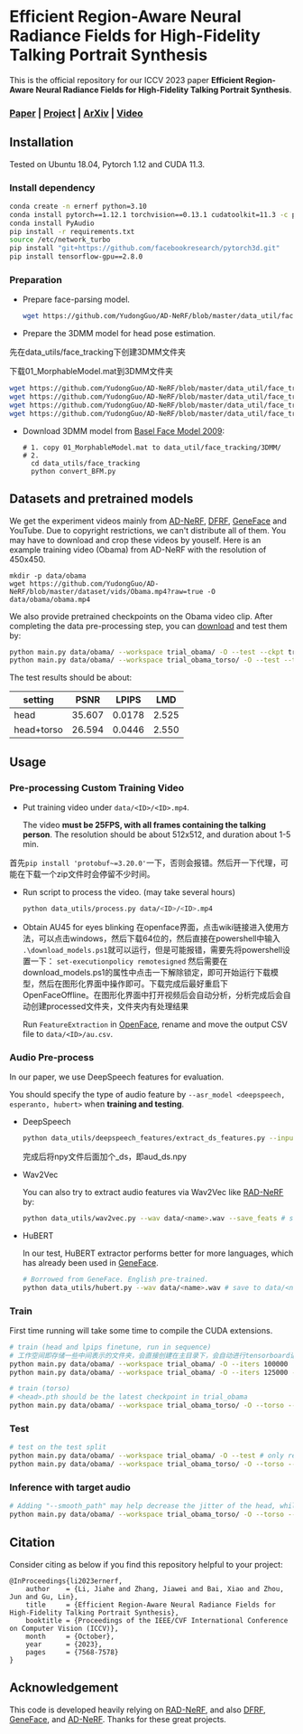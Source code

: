 # Efficient Region-Aware Neural Radiance Fields for High-Fidelity Talking Portrait Synthesis
This is the official repository for our ICCV 2023 paper **Efficient Region-Aware Neural Radiance Fields for High-Fidelity Talking Portrait Synthesis**.
### [Paper](https://openaccess.thecvf.com/content/ICCV2023/html/Li_Efficient_Region-Aware_Neural_Radiance_Fields_for_High-Fidelity_Talking_Portrait_Synthesis_ICCV_2023_paper.html) | [Project](https://fictionarry.github.io/ER-NeRF/) | [ArXiv](https://arxiv.org/abs/2307.09323) | [Video](https://youtu.be/Gc2d3Z8MMuI)
## Installation

Tested on Ubuntu 18.04, Pytorch 1.12 and CUDA 11.3.

### Install dependency

```bash
conda create -n ernerf python=3.10
conda install pytorch==1.12.1 torchvision==0.13.1 cudatoolkit=11.3 -c pytorch
conda install PyAudio
pip install -r requirements.txt
source /etc/network_turbo
pip install "git+https://github.com/facebookresearch/pytorch3d.git"
pip install tensorflow-gpu==2.8.0
```

### Preparation

- Prepare face-parsing model.

  ```bash
  wget https://github.com/YudongGuo/AD-NeRF/blob/master/data_util/face_parsing/79999_iter.pth?raw=true -O data_utils/face_parsing/79999_iter.pth
  ```

- Prepare the 3DMM model for head pose estimation.

先在data_utils/face_tracking下创建3DMM文件夹

下载01_MorphableModel.mat到3DMM文件夹
  ```bash
  wget https://github.com/YudongGuo/AD-NeRF/blob/master/data_util/face_tracking/3DMM/exp_info.npy?raw=true -O data_utils/face_tracking/3DMM/exp_info.npy
  wget https://github.com/YudongGuo/AD-NeRF/blob/master/data_util/face_tracking/3DMM/keys_info.npy?raw=true -O data_utils/face_tracking/3DMM/keys_info.npy
  wget https://github.com/YudongGuo/AD-NeRF/blob/master/data_util/face_tracking/3DMM/sub_mesh.obj?raw=true -O data_utils/face_tracking/3DMM/sub_mesh.obj
  wget https://github.com/YudongGuo/AD-NeRF/blob/master/data_util/face_tracking/3DMM/topology_info.npy?raw=true -O data_utils/face_tracking/3DMM/topology_info.npy
  ```

- Download 3DMM model from [Basel Face Model 2009](https://faces.dmi.unibas.ch/bfm/main.php?nav=1-1-0&id=details):

  ```
  # 1. copy 01_MorphableModel.mat to data_util/face_tracking/3DMM/
  # 2.
    cd data_utils/face_tracking
    python convert_BFM.py
  ```

## Datasets and pretrained models

We get the experiment videos mainly from [AD-NeRF](https://github.com/YudongGuo/AD-NeRF), [DFRF](https://github.com/sstzal/DFRF), [GeneFace](https://github.com/yerfor/GeneFace) and YouTube. Due to copyright restrictions, we can't distribute all of them. You may have to download and crop these videos by youself. Here is an example training video (Obama) from AD-NeRF with the resolution of 450x450. 

```
mkdir -p data/obama
wget https://github.com/YudongGuo/AD-NeRF/blob/master/dataset/vids/Obama.mp4?raw=true -O data/obama/obama.mp4
```

We also provide pretrained checkpoints on the Obama video clip. After completing the data pre-processing step, you can [download](https://github.com/Fictionarry/ER-NeRF/releases/tag/ckpt) and test them by:

```bash
python main.py data/obama/ --workspace trial_obama/ -O --test --ckpt trial_obama/checkpoints/ngp.pth   # head
python main.py data/obama/ --workspace trial_obama_torso/ -O --test --torso --ckpt trial_obama_torso/checkpoints/ngp.pth   # head+torso
```

The test results should be about:

| setting    | PSNR   | LPIPS  | LMD   |
| ---------- | ------ | ------ | ----- |
| head       | 35.607 | 0.0178 | 2.525 |
| head+torso | 26.594 | 0.0446 | 2.550 |

## Usage

### Pre-processing Custom Training Video

* Put training video under `data/<ID>/<ID>.mp4`.

  The video **must be 25FPS, with all frames containing the talking person**. 
  The resolution should be about 512x512, and duration about 1-5 min.

首先`pip install 'protobuf~=3.20.0'`一下，否则会报错。然后开一下代理，可能在下载一个zip文件时会停留不少时间。


* Run script to process the video. (may take several hours)

  ```bash
  python data_utils/process.py data/<ID>/<ID>.mp4
  ```

* Obtain AU45 for eyes blinking
  在openface界面，点击wiki链接进入使用方法，可以点击windows，然后下载64位的，然后直接在powershell中输入` .\download_models.ps1`就可以运行，但是可能报错，需要先将powershell设置一下： `set-executionpolicy remotesigned` 然后需要在download_models.ps1的属性中点击一下解除锁定，即可开始运行下载模型，然后在图形化界面中操作即可。下载完成后最好重启下OpenFaceOffline。在图形化界面中打开视频后会自动分析，分析完成后会自动创建processed文件夹，文件夹内有处理结果
  
  Run `FeatureExtraction` in [OpenFace](https://github.com/TadasBaltrusaitis/OpenFace), rename and move the output CSV file to `data/<ID>/au.csv`.

### Audio Pre-process

In our paper, we use DeepSpeech features for evaluation. 

You should specify the type of audio feature by `--asr_model <deepspeech, esperanto, hubert>` when **training and testing**.

* DeepSpeech

  ```bash
  python data_utils/deepspeech_features/extract_ds_features.py --input data/<ID>/aud.wav # save to data/<name>.npy
  ```
  完成后将npy文件后面加个_ds，即aud_ds.npy

* Wav2Vec

  You can also try to extract audio features via Wav2Vec like [RAD-NeRF](https://github.com/ashawkey/RAD-NeRF) by:

  ```bash
  python data_utils/wav2vec.py --wav data/<name>.wav --save_feats # save to data/<name>_eo.npy
  ```

* HuBERT

  In our test, HuBERT extractor performs better for more languages, which has already been used in [GeneFace](https://github.com/yerfor/GeneFace).

  ```bash
  # Borrowed from GeneFace. English pre-trained.
  python data_utils/hubert.py --wav data/<name>.wav # save to data/<name>_hu.npy
  ```

### Train

First time running will take some time to compile the CUDA extensions.

```bash
# train (head and lpips finetune, run in sequence)
# 工作空间即存储一些中间表示的文件夹，会直接创建在主目录下，会自动进行tensorboard记录
python main.py data/obama/ --workspace trial_obama/ -O --iters 100000
python main.py data/obama/ --workspace trial_obama/ -O --iters 125000 --finetune_lips --patch_size 32

# train (torso)
# <head>.pth should be the latest checkpoint in trial_obama
python main.py data/obama/ --workspace trial_obama_torso/ -O --torso --head_ckpt <head>.pth --iters 200000
```

### Test

```bash
# test on the test split
python main.py data/obama/ --workspace trial_obama/ -O --test # only render the head and use GT image for torso
python main.py data/obama/ --workspace trial_obama_torso/ -O --torso --test # render both head and torso
```

### Inference with target audio

```bash
# Adding "--smooth_path" may help decrease the jitter of the head, while being less accurate to the original pose.
python main.py data/obama/ --workspace trial_obama_torso/ -O --torso --test --test_train --aud <audio>.npy
```

## Citation

Consider citing as below if you find this repository helpful to your project:

```
@InProceedings{li2023ernerf,
    author    = {Li, Jiahe and Zhang, Jiawei and Bai, Xiao and Zhou, Jun and Gu, Lin},
    title     = {Efficient Region-Aware Neural Radiance Fields for High-Fidelity Talking Portrait Synthesis},
    booktitle = {Proceedings of the IEEE/CVF International Conference on Computer Vision (ICCV)},
    month     = {October},
    year      = {2023},
    pages     = {7568-7578}
}
```

## Acknowledgement

This code is developed heavily relying on [RAD-NeRF](https://github.com/ashawkey/RAD-NeRF), and also [DFRF](https://github.com/sstzal/DFRF), [GeneFace](https://github.com/yerfor/GeneFace), and [AD-NeRF](https://github.com/YudongGuo/AD-NeRF).  Thanks for these great projects.
